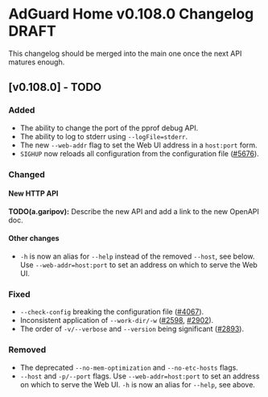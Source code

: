 # AdGuard Home v0.108.0 Changelog DRAFT

This changelog should be merged into the main one once the next API matures
enough.

## [v0.108.0] - TODO

### Added

- The ability to change the port of the pprof debug API.
- The ability to log to stderr using `--logFile=stderr`.
- The new `--web-addr` flag to set the Web UI address in a `host:port` form.
- `SIGHUP` now reloads all configuration from the configuration file ([#5676]).

### Changed

#### New HTTP API

**TODO(a.garipov):** Describe the new API and add a link to the new OpenAPI doc.

#### Other changes

- `-h` is now an alias for `--help` instead of the removed `--host`, see below.
  Use `--web-addr=host:port` to set an address on which to serve the Web UI.

### Fixed

- `--check-config` breaking the configuration file ([#4067]).
- Inconsistent application of `--work-dir/-w` ([#2598], [#2902]).
- The order of `-v/--verbose` and `--version` being significant ([#2893]).

### Removed

- The deprecated `--no-mem-optimization` and `--no-etc-hosts` flags.
- `--host` and `-p/--port` flags.  Use `--web-addr=host:port` to set an address
  on which to serve the Web UI.  `-h` is now an alias for `--help`, see above.

[#2598]: https://github.com/AdguardTeam/AdGuardHome/issues/2598
[#2893]: https://github.com/AdguardTeam/AdGuardHome/issues/2893
[#2902]: https://github.com/AdguardTeam/AdGuardHome/issues/2902
[#4067]: https://github.com/AdguardTeam/AdGuardHome/issues/4067
[#5676]: https://github.com/AdguardTeam/AdGuardHome/issues/5676
